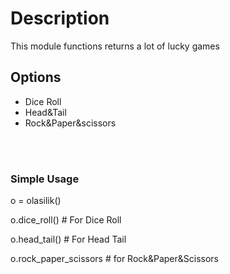 <div>
<h1>Description</h1>
<p>This module functions returns a lot of lucky games</p>
</div>
<div>
<h2>Options</h2>
<ul>
<li>Dice Roll</li>
<li>Head&Tail</li>
<li>Rock&Paper&scissors</li>
  </ul>
</div><br><br>

<div>
<h3>Simple Usage</h3>
<p>o = olasilik()</p>
<p>o.dice_roll() # For Dice Roll</p>
<p>o.head_tail() # For Head Tail</p>
<p>o.rock_paper_scissors # for Rock&Paper&Scissors</p>
  </div>
